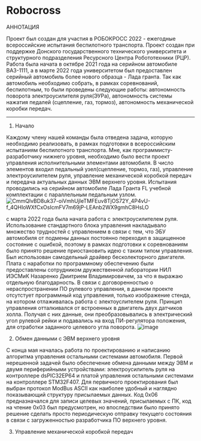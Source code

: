 # Robocross
АННОТАЦИЯ

Проект был создан для участия в РОБОКРОСС 2022 - ежегодные всероссийские испытания беспилотного транспорта. Проект создан при поддержке Донского государственного технического университета и структурного подразделения Ресурсного Центра Робототехники (РЦР). Работа была начата в октябре 2021 года на серийном автомобиле ВАЗ-1111, а в марте 2022 года университетом был предоставлен серийный автомобиль более нового образца - Лада гранта. Так как автомобиль необходимо собрать, в рамках соревнований, беспилотным, то были проведены следующие работы: автономность поворота электроусилителя руля(ЭУРа), автономность системы нажатия педалей (сцепление, газ, тормоз), автономность механической коробки передач.
______________________________________________________________________________________________________________________________

1. Начало 

Каждому члену нашей команды была отведена задача, которую необходимо реализовать, в рамках подготовки в всероссийским испытаниям беспилотного транспорта.
Мне, как программисту-разработчику нижнего уровня, необходимо было вести проект управления исполнительными элементами автомобиля. В число элементов входил педальный узел(сцепление, тормоз, газ), управление электроусилителем руля, управление механической коробкой передач и передача актуальных данных ЭВМ верхнего уровня.
Испытания проводились на серийном автомобиле Лада Гранта FL учебной комплектации с параллельным педальным узлом.
![CmmQlvBD8uk37-oiVmhUjIeTMFEuv8TjOS72Y_4P4vU-f_4QHIoWXfCxOsIcmFV7m69jP-LEAnb2WX9gmhC8HsLO](https://user-images.githubusercontent.com/91759086/178328498-c113d7da-5a7d-46d6-baa2-a3d285c33250.jpg)

с марта 2022 года была начата работа с электроусилителем руля. Использование стандартного блока управления накладывало множество трудностей с управлением в связи с тем, что ЭБУ автомобиля от подмены данных постоянно переходил в защищенное состояние с ошибкой, поэтому в рамках подготовки к соревнованиям было принято решение приостановить идею с таким типом управления. Был использован самодельный драйвер бесколекторного двигателя. Плата с наработки по программному обеспечению были предоставлены сотрудником дружественной лаборатории НИЛ ИЭСМиК Назаренко Дмитрием Владимировичем, за что я выражаю отдельную благодарность. В связи с договоренностью о нераспространении ПО рулевого управления, в данном проекте отсутстует программный код управления, только изображение стенда, на котором отлаживалась работа с электоуслителем руля. Принцип управления отталкивался от встроенных в двигатель двух датчиков холла. Получая с них данные, они преобразовывались в электрический угол рулевой рейки и подавались на вход ПИ-регулятора положения, для отработки заданного целевого угла поворота.
![image](https://user-images.githubusercontent.com/91759086/178329387-0888fb21-c78e-41d0-86f8-4fc4bb16544f.png)

2. Обмен данными с ЭВМ верхнего уровня

С конца мая началась работа по проектированию и написанию алгоритма управления остальными системами автомобиля. Первой нерешенной задачей было обеспечение обмена данными между ЭВМ и двумя периферийными устройствами: электроусилитель руля на контроллере dsPIC32EP64 и платой управления остальными системами на контроллере STM32F407. Для первичного проектирования был выбран протокол ModBus ASCII как наиболее удобный и наглядно показывающий структуру присылаемых данных. Код 0х06 предназначался для записи целевых значений, присылаемых с ПК, код на чтение 0х03 был предусмотрен, но впоследствии было принято решение сделать просто периодическую отправку текущего состояния в связи с загруженностью разработчика ПО верхнего уровня.

3. Управление механической коробкой передач

